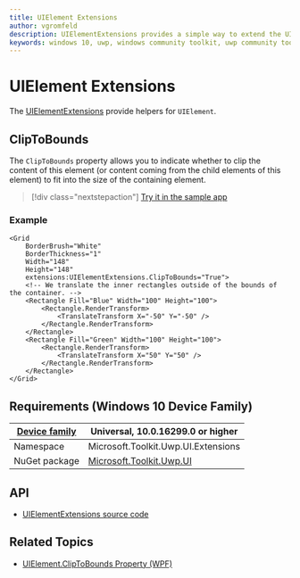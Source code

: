 ```yaml
---
title: UIElement Extensions
author: vgromfeld
description: UIElementExtensions provides a simple way to extend the UIElement
keywords: windows 10, uwp, windows community toolkit, uwp community toolkit, uwp toolkit, UIElement, extensions
---
```


# UIElement Extensions

The [UIElementExtensions](/dotnet/api/microsoft.toolkit.uwp.ui.extensions.uielementextensions) provide helpers for `UIElement`.

## ClipToBounds

The `ClipToBounds` property allows you to indicate whether to clip the content of this element (or content coming from the child elements of this element) to fit into the size of the containing element.

> [!div class="nextstepaction"]
> [Try it in the sample app](uwpct://Extensions?sample=ClipToBounds)

### Example

```xaml
<Grid
    BorderBrush="White"
    BorderThickness="1"
    Width="148"
    Height="148"
    extensions:UIElementExtensions.ClipToBounds="True">
    <!-- We translate the inner rectangles outside of the bounds of the container. -->
    <Rectangle Fill="Blue" Width="100" Height="100">
        <Rectangle.RenderTransform>
            <TranslateTransform X="-50" Y="-50" />
        </Rectangle.RenderTransform>
    </Rectangle>
    <Rectangle Fill="Green" Width="100" Height="100">
        <Rectangle.RenderTransform>
            <TranslateTransform X="50" Y="50" />
        </Rectangle.RenderTransform>
    </Rectangle>
</Grid>

```

## Requirements (Windows 10 Device Family)

| [Device family](/windows/uwp/get-started/universal-application-platform-guide) | Universal, 10.0.16299.0 or higher |
| --- | --- |
| Namespace | Microsoft.Toolkit.Uwp.UI.Extensions |
| NuGet package | [Microsoft.Toolkit.Uwp.UI](https://www.nuget.org/packages/Microsoft.Toolkit.Uwp.UI/) |

## API

- [UIElementExtensions source code](https://github.com/Microsoft/WindowsCommunityToolkit//blob/master/Microsoft.Toolkit.Uwp.UI/Extensions/UIElement)

## Related Topics

- [UIElement.ClipToBounds Property (WPF)](/dotnet/api/system.windows.uielement.cliptobounds?view=netframework-4.8)